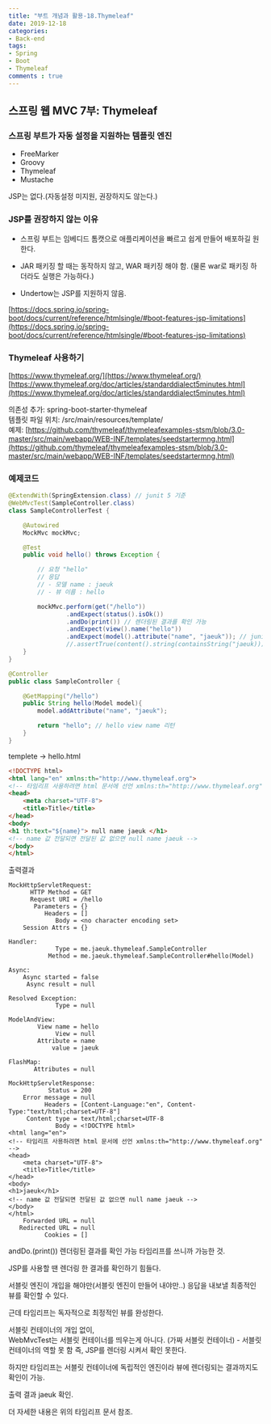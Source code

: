 ```yaml
---
title: "부트 개념과 활용-18.Thymeleaf"
date: 2019-12-18
categories:
- Back-end
tags:
- Spring 
- Boot
- Thymeleaf
comments : true
---
```


## 스프링 웹 MVC 7부: Thymeleaf


### 스프링 부트가 자동 설정을 지원하는 템플릿 엔진
- FreeMarker
- Groovy
- Thymeleaf
- Mustache

JSP는 없다.(자동설정 미지원, 권장하지도 않는다.)

    
### JSP를 권장하지 않는 이유
- 스프링 부트는 임베디드 톰캣으로 애플리케이션을 빠르고 쉽게 만들어 배포하길 원한다.

- JAR 패키징 할 때는 동작하지 않고, WAR 패키징 해야 함. (물론 war로 패키징 하더라도 실행은 가능하다.)

- Undertow는 JSP를 지원하지 않음.

[https://docs.spring.io/spring-boot/docs/current/reference/htmlsingle/#boot-features-jsp-limitations](https://docs.spring.io/spring-boot/docs/current/reference/htmlsingle/#boot-features-jsp-limitations)      

### Thymeleaf 사용하기
[https://www.thymeleaf.org/](https://www.thymeleaf.org/)            
[https://www.thymeleaf.org/doc/articles/standarddialect5minutes.html](https://www.thymeleaf.org/doc/articles/standarddialect5minutes.html)          


의존성 추가: spring-boot-starter-thymeleaf            
템플릿 파일 위치: /src/main/resources/template/                
예제: [https://github.com/thymeleaf/thymeleafexamples-stsm/blob/3.0-master/src/main/webapp/WEB-INF/templates/seedstartermng.html](https://github.com/thymeleaf/thymeleafexamples-stsm/blob/3.0-master/src/main/webapp/WEB-INF/templates/seedstartermng.html)


### 예제코드 
~~~java
@ExtendWith(SpringExtension.class) // junit 5 기준
@WebMvcTest(SampleController.class)
class SampleControllerTest {

    @Autowired
    MockMvc mockMvc;

    @Test
    public void hello() throws Exception {

        // 요청 "hello"
        // 응답
        // - 모델 name : jaeuk
        // - 뷰 이름 : hello

        mockMvc.perform(get("/hello"))
                .andExpect(status().isOk())
                .andDo(print()) // 렌더링된 결과를 확인 가능
                .andExpect(view().name("hello"))
                .andExpect(model().attribute("name", "jaeuk")); // junit 5 기준
                //.assertTrue(content().string(containsString("jaeuk)));
    }
}
~~~

~~~java
@Controller
public class SampleController {

    @GetMapping("/hello")
    public String hello(Model model){
        model.addAttribute("name", "jaeuk");

        return "hello"; // hello view name 리턴
    }
}

~~~


templete -> hello.html
~~~html
<!DOCTYPE html>
<html lang="en" xmlns:th="http://www.thymeleaf.org">
<!-- 타임리프 사용하려면 html 문서에 선언 xmlns:th="http://www.thymeleaf.org" -->
<head>
    <meta charset="UTF-8">
    <title>Title</title>
</head>
<body>
<h1 th:text="${name}"> null name jaeuk </h1>
<!-- name 값 전달되면 전달된 값 없으면 null name jaeuk -->
</body>
</html>
~~~

출력결과
~~~
MockHttpServletRequest:
      HTTP Method = GET
      Request URI = /hello
       Parameters = {}
          Headers = []
             Body = <no character encoding set>
    Session Attrs = {}

Handler:
             Type = me.jaeuk.thymeleaf.SampleController
           Method = me.jaeuk.thymeleaf.SampleController#hello(Model)

Async:
    Async started = false
     Async result = null

Resolved Exception:
             Type = null

ModelAndView:
        View name = hello
             View = null
        Attribute = name
            value = jaeuk

FlashMap:
       Attributes = null

MockHttpServletResponse:
           Status = 200
    Error message = null
          Headers = [Content-Language:"en", Content-Type:"text/html;charset=UTF-8"]
     Content type = text/html;charset=UTF-8
             Body = <!DOCTYPE html>
<html lang="en">
<!-- 타임리프 사용하려면 html 문서에 선언 xmlns:th="http://www.thymeleaf.org" -->
<head>
    <meta charset="UTF-8">
    <title>Title</title>
</head>
<body>
<h1>jaeuk</h1>
<!-- name 값 전달되면 전달된 값 없으면 null name jaeuk -->
</body>
</html>
    Forwarded URL = null
   Redirected URL = null
          Cookies = []

~~~

andDo.(print())
렌더링된 결과를 확인 가능 타임리프를 쓰니까 가능한 것.    

JSP를 사용할 땐 렌더링 한 결과를 확인하기 힘들다.      

서블릿 엔진이 개입을 해야만(서블릿 엔진이 만들어 내야만..) 응답을 내보낼 최종적인 뷰를 확인할 수 있다.        

근데 타임리프는 독자적으로 최정적인 뷰를 완성한다.           

서블릿 컨테이너의 개입 없이,         
WebMvcTest는 서블릿 컨테이너를 띄우는게 아니다. (가짜 서블릿 컨테이너) - 서블릿 컨테이너의 역할 못 함
즉, JSP를 렌더링 시켜서 확인 못한다. 

하지만 타임리프는 서블릿 컨테이너에 독립적인 엔진이라 뷰에 렌더링되는 결과까지도 확인이 가능.         

출력 결과 jaeuk 확인.            

더 자세한 내용은 위의 타임리프 문서 참조. 


